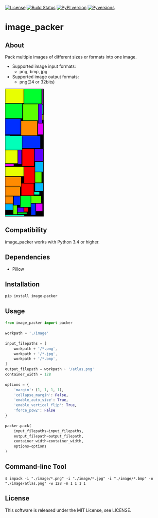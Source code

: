 [![License](https://img.shields.io/badge/license-MIT-brightgreen.svg)](https://github.com/Hasenpfote/image_packer/blob/master/LICENSE)
[![Build Status](https://travis-ci.org/Hasenpfote/image_packer.svg?branch=master)](https://travis-ci.org/Hasenpfote/image_packer)
[![PyPI version](https://badge.fury.io/py/image-packer.svg)](https://badge.fury.io/py/image-packer)
[![Pyversions](https://img.shields.io/pypi/pyversions/image-packer.svg?style=flat)](https://img.shields.io/pypi/pyversions/image-packer.svg?style=flat)

image_packer
============

## About
Pack multiple images of different sizes or formats into one image.  
- Supported image input formats:
  - png, bmp, jpg
- Supported image output formats:
  - png(24 or 32bits)

![atlas](https://raw.githubusercontent.com/Hasenpfote/image_packer/master/example/image/atlas.png)

## Compatibility
image_packer works with Python 3.4 or higher.  

## Dependencies
* Pillow

## Installation
```
pip install image-packer
```

## Usage
```python
from image_packer import packer

workpath = './image'

input_filepaths = [
    workpath + '/*.png',
    workpath + '/*.jpg',
    workpath + '/*.bmp',
]
output_filepath = workpath + '/atlas.png'
container_width = 128

options = {
    'margin': (1, 1, 1, 1),
    'collapse_margin': False,
    'enable_auto_size': True,
    'enable_vertical_flip': True,
    'force_pow2': False
}

packer.pack(
    input_filepaths=input_filepaths,
    output_filepath=output_filepath,
    container_width=container_width,
    options=options
)
```

## Command-line Tool  
```
$ impack -i "./image/*.png" -i "./image/*.jpg" -i "./image/*.bmp" -o "./image/atlas.png" -w 128 -m 1 1 1 1
```

## License
This software is released under the MIT License, see LICENSE.
